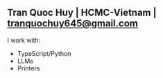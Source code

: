 ## Tran Quoc Huy | HCMC-Vietnam | tranquochuy645@gmail.com
I work with:
- TypeScript/Python
- LLMs
- Printers
